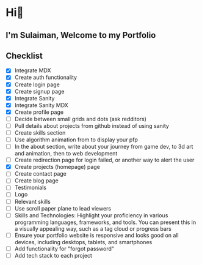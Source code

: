 # Hi👋

## I'm Sulaiman, Welcome to my Portfolio

## Checklist

- [x] Integrate MDX
- [x] Create auth functionality
- [x] Create login page
- [x] Create signup page
- [x] Integrate Sanity
- [x] Integrate Sanity MDX
- [x] Create profile page
- [ ] Decide between small grids and dots (ask redditors)
- [ ] Pull details about projects from github instead of using sanity
- [ ] Create skills section
- [ ] Use algorithm animation from to display your pfp
- [ ] In the about section, write about your journey from game dev, to 3d art and animation, then to web development
- [ ] Create redirection page for login failed, or another way to alert the user
- [x] Create projects (homepage) page
- [ ] Create contact page
- [ ] Create blog page
- [ ] Testimonials
- [ ] Logo
- [ ] Relevant skills
- [ ] Use scroll paper plane to lead viewers
- [ ] Skills and Technologies: Highlight your proficiency in various programming languages, frameworks, and tools. You can present this in a visually appealing way, such as a tag cloud or progress bars
- [ ] Ensure your portfolio website is responsive and looks good on all devices, including desktops, tablets, and smartphones
- [ ] Add functionality for "forgot password"
- [ ] Add tech stack to each project
